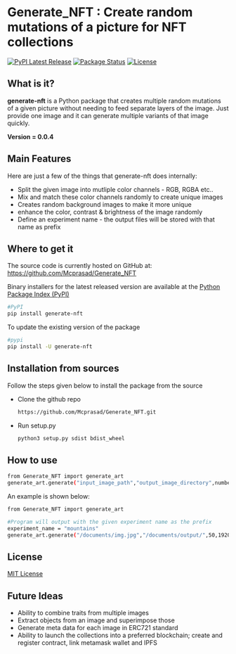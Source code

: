 # Generate_NFT : Create random mutations of a picture for NFT collections
[![PyPI Latest Release](https://img.shields.io/pypi/v/generate-nft.svg)](https://pypi.org/project/generate-nft)
[![Package Status](https://img.shields.io/pypi/status/generate-nft.svg)](https://pypi.org/project/generate-nft/)
[![License](https://img.shields.io/pypi/l/generate-nft.svg)](https://github.com/Mcprasad/Generate_NFT/blob/main/LICENSE)

## What is it?

**generate-nft** is a Python package that creates multiple random mutations of a given picture without needing to feed separate layers of the image. Just provide one image and it can generate multiple variants of that image quickly. 

**Version = 0.0.4**

## Main Features
Here are just a few of the things that generate-nft does internally:

  - Split the given image into mutliple color channels - RGB, RGBA etc.. 
  - Mix and match these color channels randomly to create unique images 
  - Creates random background images to make it more unique
  - enhance the color, contrast & brightness of the image randomly 
  - Define an experiment name - the output files will be stored with that name as prefix 

## Where to get it
The source code is currently hosted on GitHub at:
https://github.com/Mcprasad/Generate_NFT

Binary installers for the latest released version are available at the [Python
Package Index (PyPI)](https://pypi.org/project/generate-nft/#files)

```sh
#PyPI
pip install generate-nft
```

To update the existing version of the package
```sh
#pypi
pip install -U generate-nft
```


## Installation from sources
Follow the steps given below to install the package from the source 

  - Clone the github repo 
    ```sh
    https://github.com/Mcprasad/Generate_NFT.git
    ```
  - Run setup.py 
    ```sh
    python3 setup.py sdist bdist_wheel
    ```

## How to use
```sh
from Generate_NFT import generate_art
generate_art.generate("input_image_path","output_image_directory",number_of_mutations,output_width,output_height,experiment_name)
```

An example is shown below:
```sh
from Generate_NFT import generate_art

#Program will output with the given experiment name as the prefix 
experiment_name = "mountains"
generate_art.generate("/documents/img.jpg","/documents/output/",50,1920,1920,experiment_name)
```

## License
[MIT License](https://github.com/Mcprasad/Generate_NFT/blob/main/LICENSE)

## Future Ideas

  - Ability to combine traits from multiple images 
  - Extract objects from an image and superimpose those
  - Generate meta data for each image in ERC721 standard 
  - Ability to launch the collections into a preferred blockchain; create and register contract, link metamask wallet and IPFS 











 
